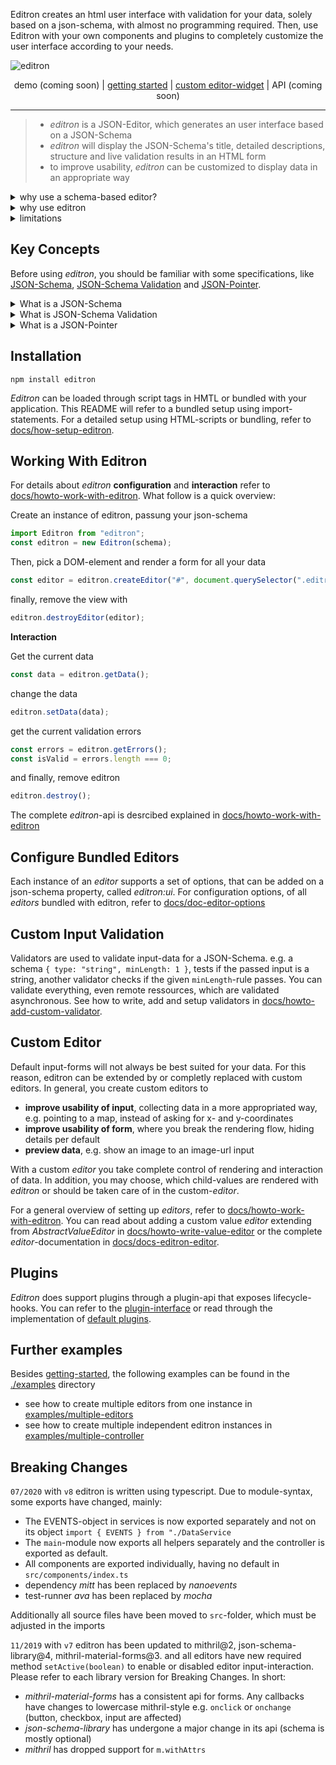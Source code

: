 Editron creates an html user interface with validation for your data, solely based on a json-schema, with almost no programming required. Then, use Editron with your own components and plugins to completely customize the user interface according to your needs.

![editron](./docs/images/logo.png)

<p align="center">
    demo (coming soon) | <a href="#user-content-getting-started">getting started</a> | <a href="#user-content-custom-editor-widget">custom editor-widget</a> | API (coming soon)
</p>

---

> - _editron_ is a JSON-Editor, which generates an user interface based on a JSON-Schema
> - _editron_ will display the JSON-Schema's title, detailed descriptions, structure and live validation results in an HTML form
> - to improve usability, _editron_ can be customized to display data in an appropriate way

<details><summary>why use a schema-based editor?</summary>

- a JSON-Schema is quick to write, readable and easy to extend
- because it represents all types of JSON data structures, it can be the single interface for all forms
- being JSON and thus serializable it can be distributed over http, stored in a database and read by any programming language
- JSON-Schema is a standard and has a range of [validators for many common languages](https://json-schema.org/implementations.html#validators)
</details>


<details><summary>why use editron</summary>

- customizability
    - via json-schema
    - selection of what to render and where (specific properties, trees or lists within the data)
- extensibility
    - custom editor-widgets, framework agnostic
    - custom validation methods (sync and async)
- design
    - performant
    - follows simple concepts in interpreting the JSON-Schema to build an HTML form
- features
    - supports collaborative editing,
    - live inline validation
    - complete json-schema draft04 spec
    - support for multiple languages
    - tested and used in production
</details>

<details><summary>limitations</summary>

- requires programming skills for a custom editor-widget
- currently no theming options: for layout adjustments either custom css or custom editor-widgets are required
- not recommended for text-heavy applications like in docs or word
- if you only need a login-form, this project might not be worth the _Kb_
- complex data-types result in complex user-interfaces. could be solved through specific editor-widgets
</details>


## Key Concepts
Before using _editron_, you should be familiar with some specifications, like [JSON-Schema](https://json-schema.org/), [JSON-Schema Validation](https://json-schema.org/latest/json-schema-validation.html) and [JSON-Pointer](https://tools.ietf.org/html/rfc6901).

<details><summary>What is a JSON-Schema</summary>

**[JSON-Schema](https://json-schema.org/)** is a [declarative format for describing the structure of data](https://json-schema.org/understanding-json-schema/about.html) and itself is stored as a JSON-file. A JSON-Schema may be used to describe the data you need and also describe the user-interface to create this data.
</details>

<details><summary>What is JSON-Schema Validation</summary>

 **[JSON-Schema Validation](https://json-schema.org/latest/json-schema-validation.html)** extends the JSON-Schema with validation rules for the input values. These rules are used to further evaluate the corresponding data and respond with errors, if the given rules are not met.
</details>

<details><summary>What is a JSON-Pointer</summary>

**[JSON-Pointer](https://tools.ietf.org/html/rfc6901)** defines a string syntax for identifying a specific value within a JSON document and is [supported by JSON-Schema](https://json-schema.org/understanding-json-schema/structuring.html). Given a JSON document, it behaves similar to a [lodash path](https://lodash.com/docs/4.17.5#get) (`a[0].b.c`), which follows JS-syntax, but instead uses `/` separators, e.g. (`a/0/b/c`). In the end, you describe a path into the JSON data to a specific point.
</details>


## Installation

`npm install editron`

_Editron_ can be loaded through script tags in HMTL or bundled with your application. This README will refer to a bundled setup using import-statements. For a detailed setup using HTML-scripts or bundling, refer to [docs/how-setup-editron](./docs/howto-setup-editron.md).


## Working With Editron
For details about _editron_ **configuration** and **interaction** refer to [docs/howto-work-with-editron](./docs/howto-work-with-editron.md). What follow is a quick overview:

Create an instance of editron, passung your json-schema

```ts
import Editron from "editron";
const editron = new Editron(schema);
```

Then, pick a DOM-element and render a form for all your data

```ts
const editor = editron.createEditor("#", document.querySelector(".editron"));
```

finally, remove the view with

```ts
editron.destroyEditor(editor);
```

**Interaction**

Get the current data

```ts
const data = editron.getData();
```

change the data

```ts
editron.setData(data);
````

get the current validation errors

```ts
const errors = editron.getErrors();
const isValid = errors.length === 0;
```

and finally, remove editron

```ts
editron.destroy();
```

The complete _editron_-api is desrcibed explained in [docs/howto-work-with-editron](./docs/howto-work-with-editron.md)



## Configure Bundled Editors
Each instance of an _editor_ supports a set of options, that can be added on a json-schema property, called _editron:ui_.
For configuration options, of all _editors_ bundled with editron, refer to [docs/doc-editor-options](docs/doc-editor-options.mda)


## Custom Input Validation
Validators are used to validate input-data for a JSON-Schema. e.g. a schema `{ type: "string", minLength: 1 }`, tests if the passed input is a string, another validator checks if the given `minLength`-rule passes. You can validate everything, even remote ressources, which are validated asynchronous. 
See how to write, add and setup validators in [docs/howto-add-custom-validator](./docs/howto-add-custom-validator).


## Custom Editor

Default input-forms will not always be best suited for your data. For this reason, editron can be extended by or completly replaced with custom editors. In general, you create custom editors to 

- **improve usability of input**, collecting data in a more appropriated way, e.g. pointing to a map, instead of asking for x- and y-coordinates
- **improve usability of form**, where you break the rendering flow, hiding details per default
- **preview data**, e.g. show an image to an image-url input

With a custom _editor_ you take complete control of rendering and interaction of data. In addition, you may choose, which child-values are rendered with _editron_ or should be taken care of in the custom-_editor_.

For a general overview of setting up _editors_, refer to [docs/howto-work-with-editron](./docs/howto-work-with-editron.md). You can read about adding a custom value _editor_ extending from _AbstractValueEditor_ in [docs/howto-write-value-editor](howto-write-value-editor.md) or the complete _editor_-documentation in [docs/docs-editron-editor](./docs/docs-editron-editor.md).


## Plugins

_Editron_ does support plugins through a plugin-api that exposes lifecycle-hooks. You can refer to the [plugin-interface](./src/plugin/index.ts#L12) or read through the implementation of [default plugins](./src/plugin).


## Further examples

Besides [getting-started](./examples/getting-started.html), the following examples can be found in the [./examples](./examples) directory

* see how to create multiple editors from one instance in [examples/multiple-editors](./examples/multiple-editors.html)
* see how to create multiple independent editron instances in [examples/multiple-controller](./examples/multiple-controller.html)


## Breaking Changes

`07/2020` with `v8` editron is written using typescript. Due to module-syntax, some exports have changed, mainly:

- The EVENTS-object in services is now exported separately and not on its object `import { EVENTS } from "./DataService` 
- The `main`-module now exports all helpers separately and the controller is exported as default.
- All components are exported individually, having no default in `src/components/index.ts`
- dependency _mitt_ has been replaced by _nanoevents_
- test-runner _ava_ has been replaced by _mocha_

Additionally all source files have been moved to `src`-folder, which must be adjusted in the imports


`11/2019` with `v7` editron has been updated to mithril@2, json-schema-library@4, mithril-material-forms@3. and all editors have new required method `setActive(boolean)` to enable or disabled editor input-interaction. Please refer to each library version for Breaking Changes. In short:

- _mithril-material-forms_ has a consistent api for forms. Any callbacks have changes to lowercase mithril-style e.g. `onclick` or `onchange` (button, checkbox, input are affected)
- _json-schema-library_ has undergone a major change in its api (schema is mostly optional)
- _mithril_ has dropped support for `m.withAttrs`



<!--
custom build
- npm i
- webpack build
- hello world
- linking editors

Quickstart and hack away (boilerplate)
- working example with editor testpage

Build setup (webpack)

Plugin editor

Guidelines
--->
